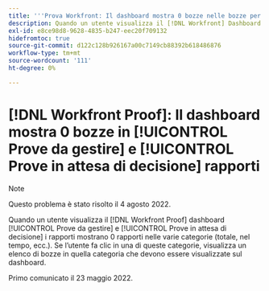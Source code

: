 ```yaml
---
title: '''Prova Workfront: Il dashboard mostra 0 bozze nelle bozze per gestire e bozze in attesa dei report di decisione'
description: Quando un utente visualizza il [!DNL Workfront] Dashboard di prova, il [!UICONTROL Prove da gestire] e [!UICONTROL Prove in attesa di relazioni decisionali] mostra 0 rapporti nelle varie categorie (totale, nel tempo, ecc.).
exl-id: e8ce98d8-9628-4835-b247-eec20f709132
hidefromtoc: true
source-git-commit: d122c128b926167a00c7149cb88392b618486876
workflow-type: tm+mt
source-wordcount: '111'
ht-degree: 0%

---
```


# [!DNL Workfront Proof]: Il dashboard mostra 0 bozze in [!UICONTROL Prove da gestire] e [!UICONTROL Prove in attesa di decisione] rapporti

>[!NOTE]
>
>Questo problema è stato risolto il 4 agosto 2022.

Quando un utente visualizza il [!DNL Workfront Proof] dashboard [!UICONTROL Prove da gestire] e [!UICONTROL Prove in attesa di decisione] i rapporti mostrano 0 rapporti nelle varie categorie (totale, nel tempo, ecc.). Se l’utente fa clic in una di queste categorie, visualizza un elenco di bozze in quella categoria che devono essere visualizzate sul dashboard.

Primo comunicato il 23 maggio 2022.

